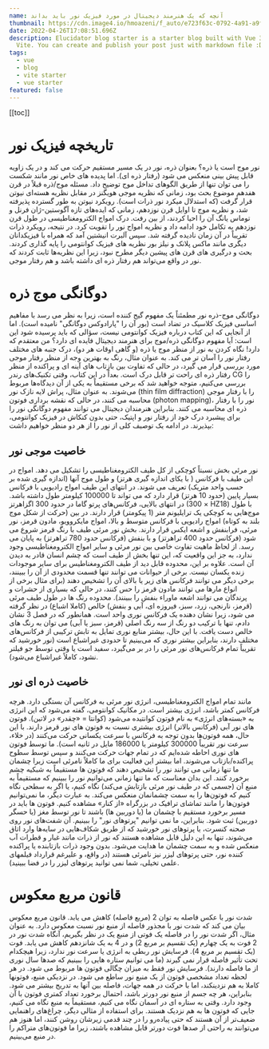 ```yaml
---
name: آنچه که یک هنرمند دیجیتال در مورد فیزیک نور باید بداند
thumbnail: https://cdn.image4.io/hmoazeni/f_auto/e723f63c-0792-4a91-a9f3-2430f003a281.png
date: 2022-04-26T17:08:51.696Z
description: Elucidator blog starter is a starter blog built with Vue 3, Typescript and
  Vite. You can create and publish your post just with markdown file :D.
tags:
  - vue
  - blog
  - vite starter
  - vue starter
featured: false
---
```


[[toc]]

# تاریخچه فیزیک نور

نور موج است یا ذره؟ بعنوان ذره، نور در یک مسیر مستقیم حرکت می کند و در یک زاویه قابل پیش بینی منعکس می شود (رفتار ذره ای). اما پدیده های خاص نور مانند شکست را می توان تنها از طریق الگوهای تداخل موج توضیح داد. مسئله موج/ذره قبلاً در قرن هفدهم موضوع بحث بود، زمانی که نظریه موجی هویگنز در مقابل نظریه هسته‌ای نیوتن قرار گرفت (که استدلال میکرد نور ذرات است). رویکرد نیوتن به طور گسترده پذیرفته شد، و نظریه موج تا اوایل قرن نوزدهم، زمانی که ایده‌های تازه آگوستین-ژان فرنل و توماس یانگ آن را احیا کردند، از بین رفت. درک امواج الکترومغناطیسی در طول قرن نوزدهم به تکامل خود ادامه داد و نظریه امواج نور را تقویت کرد. در نتیجه، رویکرد ذرات تقریباً در آن زمان نادیده گرفته شد. سپس آلبرت انیشتین آمد که همراه با فیزیکدانان دیگری مانند ماکس پلانک و نیلز بور نظریه های فیزیک کوانتومی را پایه گذاری کردند. بحث و درگیری های قرن های پیشین دیگر مطرح نبود، زیرا این نظریه‌ها ثابت کردند که نور در واقع می‌تواند هم رفتار ذره ای داشته باشد و هم رفتار موجی.

# دوگانگی موج ذره

دوگانگی موج-ذره نور مطمئناً یک مفهوم گیج کننده است، زیرا به نظر می رسد با مفاهیم اساسی فیزیک کلاسیک در تضاد است (بور آن را "پارادوکس دوگانگی" نامیده است). اما از آنجایی که این کتاب درباره فیزیک کوانتومی نیست، سؤالی که باید پرسیده شود این است: آیا مفهوم دوگانگی ذره/موج برای هنرمند دیجیتال فایده ای دارد؟ من معتقدم که دارد! نگاه کردن به نور از منظر موج یا ذره (و گاهی اوقات هر دو)، درک جنبه های مختلف رفتار نور را آسان تر می کند. به عنوان مثال، رنگ به بهترین وجه از منظر رفتار موجی مورد بررسی قرار می گیرد، در حالی که تفاوت بین بازتاب های آینه ای و پراکنده از منظر رفتار ذره ای راحت تر قابل درک است. بعداً در این کتاب، وقتی تکنیک‌های رندر CG را بررسی می‌کنیم، متوجه خواهید شد که برخی مستقیماً به یکی از آن دیدگاه‌ها مربوط می‌شوند. به عنوان مثال، پراش لایه نازک نور (thin film diffraction) را با رفتار موجی محاسبه می کنند، در حالی که نقشه برداری فوتون (photon mapping)، نور را با رفتار ذره ای محاسبه می کنند. بنابراین هنرمندان دیجیتال می توانند مفهوم دوگانگی نور را برای پیشبرد درک خود از رفتار نور و اپتیک، حتی بدون کنکاش در فیزیک کوانتومی، بپذیرند. در ادامه یک توصیف کلی از نور را از هر دو منظر خواهیم داشت:

## خاصیت موجی نور

نور مرئی بخش نسبتاً کوچکی از کل طیف الکترومغناطیسی را تشکیل می دهد. امواج در این طیف با فرکانس ( با یکای اندازه گیری هرتز) و طول موج آنها (اندازه گیری شده بر حسب واحد متریک) تعریف می شوند. در انتهای این طیف امواج رادیویی با فرکانس بسیار پایین (حدود 10 هرتز) قرار دارد که می تواند تا 100000 کیلومتر طول داشته باشد. در انتهای بالایی، فرکانس‌های پرتو گاما در حدود 300 اگزاهرتز (300 × HZ18) با طول موج‌هایی به کوچکی یک ترایلیونم متر (1 پیکومتر) قرار دارند. در بین (حرکت از شکل موج بلند به کوتاه) امواج رادیویی با فرکانس متوسط و بالا، امواج مایکروویو، مادون قرمز، نور مرئی، فرابنفش و اشعه ایکس قرار دارند. بخش نور مرئی طیف با رنگ قرمز شروع می شود (فرکانس حدود 400 تراهرتز) و با بنفش (فرکانس حدود 780 تراهرتز) به پایان می رسد. از لحاظ ماهیت تفاوت خاصی بین نور مرئی و سایر امواج الکترومغناطیسی وجود ندارد، به جز این واقعیت که، این تنها بخش از طیف است که چشم انسان  قادر به دیدن آن است.   علاوه بر این، محدوده قابل دید از طیف الکترومغناطیس برای سایر موجودات زنده یکسان نیست. برخی از حیوانات می توانند تنها قسمت محدودی از آن را ببینند، برخی دیگر می توانند فرکانس های زیر یا بالای آن را تشخیص دهند (برای مثال برخی از انواع مارها می توانند مادون قرمز را حس کنند، در حالی که بسیاری از حشرات و پرندگان می توانند اشعه ماوراء بنفش را ببینند). محدوده رنگ ها در طول طیف مرئی (قرمز، نارنجی، زرد، سبز، فیروزه ای، آبی و بنفش) خالص (کاملا اشباع) در نظر گرفته می شود، زیرا نشان دهنده یک فرکانس نوری واحد است. همانطور که در فصل 3 نشان دادم، تنها با ترکیب دو رنگ از سه رنگ اصلی (قرمز، سبز یا آبی) می توان به رنگ های خالص دست یافت. با این حال، بیشتر منابع نوری تمایل به تابش ترکیبی از فرکانس‌های مختلف دارند، بنابراین بیشتر نوری که می‌بینیم تا حدودی غیراشباع است (نور خورشید که تقریباً تمام فرکانس‌های نور مرئی را در بر می‌گیرد، سفید است یا وقتی توسط جو فیلتر نشود، کاملاً غیراشباع می‌شود).

## خاصیت ذره ای نور

مانند تمام امواج الکترومغناطیسی، انرژی نور مرئی به فرکانس آن بستگی دارد. هرچه فرکانس کمتر باشد، انرژی بیشتر است. در مکانیک کوانتومی، گفته می‌شود که این انرژی به «بسته‌های انرژی» به نام فوتون کوانتیده می‌شود (کوانتا = «چقدر» در لاتین). فوتون های نور آبی (فرکانس بالاتر) انرژی بیشتری نسبت به فوتون های نور قرمز دارند. با این حال، همه فوتون‌ها بدون توجه به فرکانس با سرعت یکسانی حرکت می‌کنند (در خلاء، سرعت نور تقریباً 300000 کیلومتر یا 186000 مایل در ثانیه است). ما توسط فوتون‌ های نوری احاطه شده‌ایم که در تمام جهات حرکت می‌کنند و سپس توسط سطوح پراکنده/بازتاب می‌شوند. اما بیشتر این فعالیت برای ما کاملاً نامرئی است زیرا چشمان ما تنها زمانی می توانند نور را تشخیص دهند که فوتون ها مستقیماً به شبکیه چشم برخورد کنند. این بدان معناست که ما تنها زمانی می‌توانیم نور را ببینیم که مستقیماً به منبع آن (جسمی که در طیف نور مرئی بازتابش می‌کند) نگاه کنیم، یا اگر به سطحی نگاه کنیم که فوتون‌ها را به سمت چشمانمان منعکس می‌کند. به عبارت دیگر، ما نمی‌توانیم فوتون‌ها را مانند تماشای ترافیک در بزرگراه «از کنار» مشاهده کنیم. فوتون ها باید در مسیر برخورد مستقیم با چشمان ما (یا دوربین ها) باشند تا نور توسط مغز (یا حسگر دوربین) ثبت شود. بنابراین، ما نمی توانیم "پرتوهای نور" را ببینیم. آن شفت‌های نور روی صحنه کنسرت، یا پرتوهای نور خورشید که از طریق شکاف‌هایی در سایه‌ها وارد اتاق می‌شوند، تنها به این دلیل قابل مشاهده هستند که نور از ذرات مانند غبار و قطرات آب منعکس شده و به سمت چشمان ما هدایت می‌شود. بدون وجود ذرات بازتابنده یا پراکنده کننده نور، حتی پرتوهای لیزر نیز نامرئی هستند (در واقع، و علیرغم قرارداد فیلمهای علمی تخیلی، شما نمی توانید پرتوهای لیزر را در فضا ببینید).

# قانون مربع معکوس

شدت نور با عکس فاصله به توان 2 (مربع فاصله) کاهش می یابد. قانون مربع معکوس بیان می کند که شدت نور با مجذور فاصله از منبع نور نسبت معکوس دارد. به عنوان مثال، اگر شدت نور را در فاصله یک فوتی از منبع یک در نظر بگیریم، آنگاه شدت نور در 2 فوت به یک چهارم (یک تقسیم بر مربع 2) و در 4 به یک شانزدهم کاهش می یابد. فوت (یک تقسیم بر مربع 4). فرسایش نور ربطی به انرژی یا سرعت نور ندارد، زیرا هیچکدام تحت تأثیر فاصله قرار نمی گیرند (ما می توانیم ستاره هایی را ببینیم که صدها سال نوری از ما فاصله دارند). فرسایش نور فقط به میزان چگالی فوتون ها مربوط می شود. در هر لحظه تعداد مشخصی فوتون از یک منبع نور ساطع می شود. در نزدیکی منبع، فوتونها کاملا به هم نزدینکند، اما با حرکت در همه جهات، فاصله بین آنها به تدریج بیشتر می شود. بنابراین، هر چه جسم از منبع نور دورتر باشد، احتمال برخورد تعداد کمتری فوتون با آن وجود دارد. وقتی به ستاره ای در آسمان نگاه می کنیم، مستقیماً به منبع نگاه می کنیم، جایی که فوتون ها به هم نزدیک هستند. برای استفاده از مثالی دیگر، چراغ‌های راهنمایی ضعیف‌تر از آن هستند که حتی پیاده‌رو را در چند قدمی زیرشان روشن کنند، اما هنوز هم می‌توانند به راحتی از صدها فوت دورتر قابل مشاهده باشند، زیرا ما فوتون‌های متراکم را در منبع می‌بینیم.